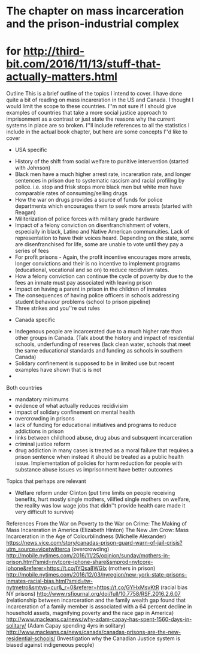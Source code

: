# The chapter on mass incarceration and the prison-industrial complex
# for http://third-bit.com/2016/11/13/stuff-that-actually-matters.html

Outline
This is a brief outline of the topics I intend to cover.  I have done quite a bit of reading on mass incareration in the US and Canada.  I thought I would limit the scope to these countries.  I''m not sure if I should give examples of countries that take a more social justice approach to imprisonment as a contrast or just state the reasons why the current systems in place are so broken.  I''ll include references to all the statistics I include in the actual book chapter, but here are some concepts I''d like to cover

- USA specific
*  History of the shift from social welfare to punitive intervention (started with Johnson)
* Black men have a much higher arrest rate, incareration rate, and longer sentences in prison due to systematic rascism and racial profiling by police. i.e. stop and frisk stops more black men but white men have comparable rates of consuming/selling drugs
* How the war on drugs provides a source of funds for police departments which encourages them to seek more arrests (started with Reagan)
* Militerization of police forces with military grade hardware
* Impact of a felony conviction on disenfranchishment of voters, especially in black, Latino and Native American communuities. Lack of representation to have their voices heard. Depending on the state, some are disenfranchised for life, some are unable to vote until they pay a series of fees
* For profit prisons - Again, the profit incentive encourages more arrests, longer convictions and their is no incentive to implement programs (educational, vocational and so on) to reduce recidivism rates.
* How a felony conviction can continue the cycle of poverty by due to the fees an inmate must pay  associated with leaving prison
* Impact on having a parent in prison in the children of inmates
* The consequences of having police officers in schools addressing student behaviour problems (school to prison pipeline)
* Three strikes and you''re out rules


- Canada specific 
* Indegenous people are incarcerated due to a much higher rate than other groups in Canada.  (Talk about the history and impact of residential schools, underfunding of reserves (lack clean water, schools that meet the same educational standards and funding as schools in southern Canada)
* Solidary confinement is supposed to be in limited use but recent examples have shown that is is not 
* 

Both countries
* mandatory minimums
* evidence of what actually reduces recidivisim
* impact of solidary confinement on mental health
* overcrowding in prisons
* lack of funding for educational initiatives and programs to reduce addictions in prison
* links between childhood abuse, drug abus and subsquent incarceration
* criminal justice reform
* drug addiction in many cases is treated as a moral failure that requires a prison sentence when instead it should be treated as a public health issue. Implementation of policies for harm reduction for people with substance abuse issues vs imprisonment have better outcomes

Topics that perhaps are relevant
* Welfare reform under Clinton (put time limits on people receiving benefits, hurt mostly single mothers, vilified single mothers on welfare, the reality was low wage jobs that didn''t provide health care made it very difficult to survive)


References
From the War on Poverty to the War on Crime: The Making of Mass Incareration in America (Elizabeth Hinton)
The New Jim Crow: Mass Incarceration in the Age of Colourblindness (Michelle Alexander)
https://news.vice.com/story/canadas-prison-guard-warn-of-jail-crisis?utm_source=vicetwitterca (overcrowding)
http://mobile.nytimes.com/2016/11/25/opinion/sunday/mothers-in-prison.html?smid=nytcore-iphone-share&smprod=nytcore-iphone&referer=https://t.co/IYQsa8WGIx (mothers in prison)
http://mobile.nytimes.com/2016/12/03/nyregion/new-york-state-prisons-inmates-racial-bias.html?smid=tw-nytmetro&smtyp=cur&_r=0&referer=https://t.co/GYHxMsvKtR (racial bias NY prisons)
http://www.rsfjournal.org/doi/full/10.7758/RSF.2016.2.6.07 (relationship between incarceration and the family wealth gap found that incarceration of a family member is associated with a 64 percent decline in household assets, magnifying poverty and the race gap in America)
http://www.macleans.ca/news/why-adam-capay-has-spent-1560-days-in-solitary/ (Adam Capay spending 4yrs in solitary)
http://www.macleans.ca/news/canada/canadas-prisons-are-the-new-residential-schools/ (Investigation why the Canadian Justice system is biased against indigeneous people)
